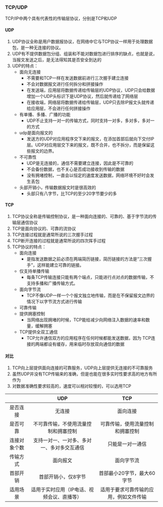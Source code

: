 ### TCP/UDP
TCP/IP中两个具有代表性的传输层协议，分别是TCP和UDP

#### UDP
1. UDP协议全称是用户数据报协议，在网络中它与TCP协议一样用于处理数据包，是一种无连接的协议。
2. UDP有不提供数据包分组、组装和不能对数据包进行排序的缺点，也就是说，当报文发送之后，是无法得知其是否安全到达的
3. UDP的特点：
   - 面向无连接
      + 不需要和TCP一样在发送数据前进行三次握手建立连接
      + 不会对数据报文进行任何拆分和拼接操作
      + 在发送端，应用层将数据传递给传输层的UDP协议，UDP只会给数据增加一个UDP头标识下是UDP协议，然后就传递给了网络层
      + 在接收端，网络层将数据传递给传输层，UDP只去除IP报文头就传递给应用层，不会进行任何拼接操作
   - 有单播、多播、广播的功能
      + UDP不止支持一对一的传输方式，同时支持一对多，多对多，多对一的方式 
   - udp是面向报文的
      + 发送方的UDP对应用程序交下来的报文，在添加首部后就向下交付IP层。UDP对应用层交下来的报文，既不合并，也不拆分，而是保留这些报文的边界。 
   - 不可靠性
      + UDP是无连接的，通信不需要建立连接，因此是不可靠的
      + 不会备份数据，也不关心是否成功接收到传输的数据
      + 没有拥堵控制，一直会以恒定的速度发送数据，网络环境不好时会发生丢包
   - 头部开销小，传输数据报文时是很高效的
      + 头部只有八字节，比TCP的至少20字节要少的多 

#### TCP
1. TCP协议全称是传输控制协议，是一种面向连接的、可靠的、基于字节流的传输层通信协议
2. TCP是面向协议的、可靠的流协议
3. TCP连接过程就是通常所说的三次握手过程
4. TCP断开连接的过程就是通常所说的四次挥手过程
5. TCP协议的特点：
   - 面向连接
     + 是指发送数据之前必须在两端简历链接，简历链接的方法是“三次握手”，这样能建立可靠的链接。 
   - 仅支持单播传输
     + 每条TCP传输连接只能有两个端点，只能进行点对点的数据传输，不支持多播和广播传输方式。
   - 面向字节流
     + TCP不像UDP一样一个个报文独立地传输，而是在不保留报文边界的情况下以字节流方式进行传输 
   - 可靠传输
   - 提供拥塞控制
     + 当网络出现拥堵的时候，TCP能给减少向网络注入数据的速率和数量，缓解拥塞 
   - TCP提供全双工通信
     + TCP允许通信双方的应用程序在任何时候都能发送数据，因为 TCP连接的两端都设有缓存，用来临时存放双向通信的数据

#### 对比
1. TCP向上层提供面向连接的可靠服务，UDP向上层提供无连接的不可靠服务
2. 虽然UDP并没有TCP传输来的准确，但是也能在很多实时性要求高的地方有所作为
3. 对数据准确性要求较高的，速度可以相对较慢的，可以选用TCP

|   |   UDP     |   TCP     |
| :---: | :---: | :---: |
| 是否连接 | 无连接 | 面向连接 |
| 是否可靠 | 不可靠传输，不使用流量控制和拥塞控制 | 可靠传输，使用流量控制和拥塞控制 |
| 连接对象个数 | 支持一对一、一对多、多对一、多对多交互通信 | 只能是一对一通信 |
| 传输方式 | 面向报文 | 面向字节流 |
| 首部开销 | 首部开销小，仅8字节 | 首部最小20字节，最大60字节 |
| 适用场景 | 适用于实时应用（IP电话、视频会议、直播等） | 适用于要求可靠传输的应用，例如文件传输 | 
 